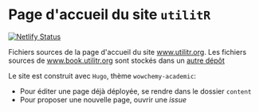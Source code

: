 # Page d'accueil du site `utilitR`

[![Netlify Status](https://api.netlify.com/api/v1/badges/d0fe9cee-fbce-4363-a046-0c75f1da1023/deploy-status)](https://app.netlify.com/sites/admiring-wing-dc4043/deploys)

Fichiers sources de la page d'accueil du site www.utilitr.org.
Les fichiers sources de www.book.utilitr.org sont stockés dans un
[autre dépôt](https://github.com/InseeFrLab/utilitR)

Le site est construit avec `Hugo`, thème `wowchemy-academic`:

* Pour éditer une page déjà déployée, se rendre dans le dossier `content`
* Pour proposer une nouvelle page, ouvrir une _issue_
